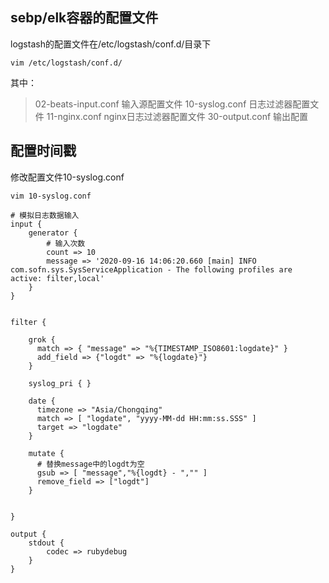 ## sebp/elk容器的配置文件
logstash的配置文件在/etc/logstash/conf.d/目录下
```
vim /etc/logstash/conf.d/
```
其中：

> 02-beats-input.conf  输入源配置文件
> 10-syslog.conf  日志过滤器配置文件
> 11-nginx.conf  nginx日志过滤器配置文件
> 30-output.conf 输出配置

## 配置时间戳
修改配置文件10-syslog.conf
```
vim 10-syslog.conf

# 模拟日志数据输入
input {
    generator {
        # 输入次数
        count => 10
        message => '2020-09-16 14:06:20.660 [main] INFO  com.sofn.sys.SysServiceApplication - The following profiles are active: filter,local'
    }
}


filter {

    grok {
      match => { "message" => "%{TIMESTAMP_ISO8601:logdate}" }
      add_field => {"logdt" => "%{logdate}"}
    }

    syslog_pri { }
    
    date {
      timezone => "Asia/Chongqing"
      match => [ "logdate", "yyyy-MM-dd HH:mm:ss.SSS" ]
      target => "logdate"
    }

    mutate {
      # 替换message中的logdt为空
      gsub => [ "message","%{logdt} - ","" ]
      remove_field => ["logdt"] 
    }


}

output {
    stdout {
        codec => rubydebug
    }
}
```